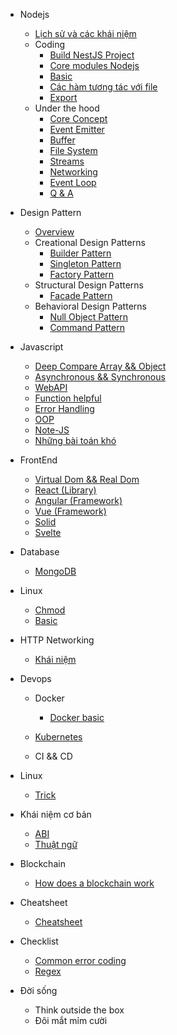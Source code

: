 - Nodejs
  - [Lịch sử và các khái niệm](./nodejs/nodejs.md)
  - Coding
    - [Build NestJS Project](./nodejs/nest.md)
    - [Core modules Nodejs](./nodejs/core_module.md)
    - [Basic](./nodejs/basic.md)
    - [Các hàm tương tác với file](./nodejs/node_fs.md)
    - [Export](./nodejs/export.md)
  - Under the hood
    - [Core Concept](./nodejs/deep/core_concept.md) 
    - [Event Emitter](./nodejs/deep/EventEmitter.md) 
    - [Buffer](./nodejs/deep/Buffer.md) 
    - [File System](./nodejs/deep/file_system.md) 
    - [Streams](./nodejs/deep/steams.md) 
    - [Networking](./nodejs/deep/networking.md)
    - [Event Loop](./nodejs/deep/eventloop.md)
    - [Q & A](./nodejs/QA.md)

- Design Pattern
  - [Overview](./design_pattern/overview.md)
  - Creational Design Patterns
    - [Builder Pattern](./design_pattern/create/builder.md)
    - [Singleton Pattern](./design_pattern/create/singleton.md)
    - [Factory Pattern](./design_pattern/create/factory.md)
  - Structural Design Patterns
    - [Facade Pattern](./design_pattern/structure/Facade.md)
  - Behavioral Design Patterns  
    - [Null Object Pattern](./design_pattern/behavioral/nullobject.md)
    - [Command Pattern](./design_pattern/behavioral/command.md)

- Javascript
  - [Deep Compare Array && Object](./javascript/deep_compare.md)
  - [Asynchronous && Synchronous](./javascript/async.md)
  - [WebAPI](./javascript/webapi.md)
  - [Function helpful](./javascript/fn_helpful.md)
  - [Error Handling](./javascript/error_handling.md)
  - [OOP](./javascript/oop.md)
  - [Note-JS](./javascript/note-js.md)
  - [Những bài toán khó](./javascript/resolve.md)

- FrontEnd
  - [Virtual Dom && Real Dom](./fe/virtualdom.md)
  - [React (Library)](./fe/react.md)
  - [Angular (Framework)](./fe/angular.md)
  - [Vue (Framework)](./fe/vue.md)
  - [Solid](./fe/solid.md)
  - [Svelte](./fe/svelte.md)

- Database
  - [MongoDB](./db/mongo/index.md)

- Linux
  - [Chmod](./linux/chmod/index.md)
  - [Basic](./linux/basic/index.md)

- HTTP Networking
  - [Khái niệm](./network/networking_concept.md)

- Devops
  - Docker
    - [Docker basic](./docker/build.md) 

  - [Kubernetes](./k8s/index.md)

  - CI && CD

- Linux
  - [Trick](./linux/trick.md)

- Khái niệm cơ bản

  - [ABI](abi.md)
  - [Thuật ngữ](note.md)

- Blockchain
  - [How does a blockchain work](blockchain_work.md)

- Cheatsheet
  - [Cheatsheet](cheatsheet.md)

- Checklist
  - [Common error coding](./checklist/common_error_coding.md)
  - [Regex](./checklist/regex.md)

- Đời sống
  - Think outside the box
  - Đôi mắt mỉm cười

